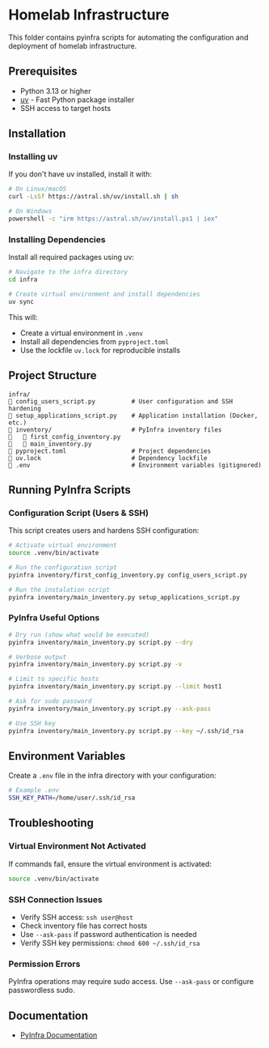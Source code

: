 # Homelab Infrastructure

This folder contains pyinfra scripts for automating the configuration and deployment of homelab infrastructure.

## Prerequisites

- Python 3.13 or higher
- [uv](https://github.com/astral-sh/uv) - Fast Python package installer
- SSH access to target hosts

## Installation

### Installing uv

If you don't have uv installed, install it with:

```bash
# On Linux/macOS
curl -LsSf https://astral.sh/uv/install.sh | sh

# On Windows
powershell -c "irm https://astral.sh/uv/install.ps1 | iex"
```

### Installing Dependencies

Install all required packages using uv:

```bash
# Navigate to the infra directory
cd infra

# Create virtual environment and install dependencies
uv sync
```

This will:
- Create a virtual environment in `.venv`
- Install all dependencies from `pyproject.toml`
- Use the lockfile `uv.lock` for reproducible installs

## Project Structure

```
infra/
   config_users_script.py          # User configuration and SSH hardening
   setup_applications_script.py    # Application installation (Docker, etc.)
   inventory/                      # PyInfra inventory files
      first_config_inventory.py
      main_inventory.py
   pyproject.toml                  # Project dependencies
   uv.lock                         # Dependency lockfile
   .env                            # Environment variables (gitignored)
```

## Running PyInfra Scripts

### Configuration Script (Users & SSH)

This script creates users and hardens SSH configuration:

```bash
# Activate virtual environment
source .venv/bin/activate

# Run the configuration script
pyinfra inventory/first_config_inventory.py config_users_script.py

# Run the instalation script
pyinfra inventory/main_inventory.py setup_applications_script.py 
```


### PyInfra Useful Options

```bash
# Dry run (show what would be executed)
pyinfra inventory/main_inventory.py script.py --dry

# Verbose output
pyinfra inventory/main_inventory.py script.py -v

# Limit to specific hosts
pyinfra inventory/main_inventory.py script.py --limit host1

# Ask for sudo password
pyinfra inventory/main_inventory.py script.py --ask-pass

# Use SSH key
pyinfra inventory/main_inventory.py script.py --key ~/.ssh/id_rsa
```

## Environment Variables

Create a `.env` file in the infra directory with your configuration:

```bash
# Example .env
SSH_KEY_PATH=/home/user/.ssh/id_rsa
```

## Troubleshooting

### Virtual Environment Not Activated

If commands fail, ensure the virtual environment is activated:

```bash
source .venv/bin/activate
```

### SSH Connection Issues

- Verify SSH access: `ssh user@host`
- Check inventory file has correct hosts
- Use `--ask-pass` if password authentication is needed
- Verify SSH key permissions: `chmod 600 ~/.ssh/id_rsa`

### Permission Errors

PyInfra operations may require sudo access. Use `--ask-pass` or configure passwordless sudo.

## Documentation

- [PyInfra Documentation](https://docs.pyinfra.com/)